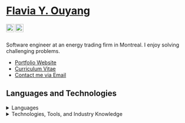 <h1><a href="https://www.flaviaouyang.com/">Flavia Y. Ouyang</a></h1>

<a href="https://twitter.com/whoisflaviao">
  <img align="left" alt="Flavia Ouyang | Twitter" width="22px" src="https://raw.githubusercontent.com/peterthehan/peterthehan/master/assets/twitter.svg" />
</a>
<a href="https://www.linkedin.com/in/flavia>ouyang/">
  <img align="left" alt="Flavia's LinkedIN" width="22px" src="https://raw.githubusercontent.com/peterthehan/peterthehan/master/assets/linkedin.svg" />
</a>
<br /><br />

Software engineer at an energy trading firm in Montreal. I enjoy solving challenging problems.
  - <a href="https://www.flaviaouyang.com">Portfolio Website</a>
  - <a href="https://github.com/flaviaouyang/flaviaouyang/blob/main/FLAVIA_OUYANG_CV_2023.pdf">Curriculum Vitae</a>
  - <a href="mailto:flavia.ouyang@mail.mcgill.ca">Contact me via Email</a>


<h2>Languages and Technologies</h2>

<details>
  <summary>Languages</summary>

  ### I work with
  - Python
  - C++
  - TypeScript

  ### I know
  - Java
  - JavaScript
  - C
  - SQL
  - PHP
  - Bash
  - HTML
  - CSS
  - SASS

</details>

<details>
  <summary>Technologies, Tools, and Industry Knowledge</summary>
  
  ### Technologies & Tools
  - Git
  - Jenkins
  - MongoDB
  - MySQL
  - Airflow
  - Kubernetes
  - Docker
  - React
  - Flask
  - Django
  - NodeJS
  - pandas
  - Confluence
  - Jira
  - Figma
  
  ### Industry Knowledge
  - Version Control
  - CI/CD
  - Agile Development
  - UML
    
</details>
